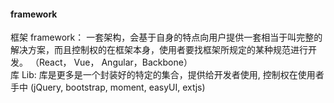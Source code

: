 #### framework
框架 framework： 一套架构，会基于自身的特点向用户提供一套相当于叫完整的解决方案，而且控制权的在框架本身，使用者要找框架所规定的某种规范进行开发。
（React， Vue， Angular，Backbone）  
库 Lib: 库是更多是一个封装好的特定的集合，提供给开发者使用, 控制权在使用者手中 (jQuery, bootstrap, moment, easyUI, extjs)

